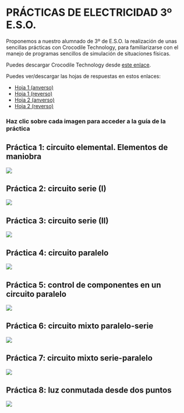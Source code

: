 # PRÁCTICAS DE ELECTRICIDAD 3º E.S.O.

Proponemos a nuestro alumnado de 3º de E.S.O. la realización de unas sencillas prácticas con Crocodile Technology, para familiarizarse con el manejo de programas sencillos de simulación de situaciones físicas.

Puedes descargar Crocodile Technology desde [este enlace](https://mega.nz/#!WB9DWJgY!42RwtjEhRjiRDeBIMDXtk3PYmDmsGy_arkmXCMFQyMk).

Puedes ver/descargar las hojas de respuestas en estos enlaces:

- [Hoja 1 (anverso)](h1a.pdf)
- [Hoja 1 (reverso)](h1r.pdf)
- [Hoja 2 (anverso)](h2a.pdf)
- [Hoja 2 (reverso)](h2r.pdf)


### Haz clic sobre cada imagen para acceder a la guía de la práctica

## Práctica 1: circuito elemental. Elementos de maniobra

[![](imágenes/p1.png)](p1.pdf "Haz clic para ver la práctica")

## Práctica 2: circuito serie (I)
[![](imágenes/p2.png)](p2.pdf "Haz clic para ver la práctica")

## Práctica 3: circuito serie (II)
[![](imágenes/p3.png)](p3.pdf "Haz clic para ver la práctica")

## Práctica 4: circuito paralelo
[![](imágenes/p4.png)](p4.pdf "Haz clic para ver la práctica")

## Práctica 5: control de componentes en un circuito paralelo
[![](imágenes/p5.png)](p5.pdf "Haz clic para ver la práctica")

## Práctica 6: circuito mixto paralelo-serie
[![](imágenes/p6.png)](p6.pdf "Haz clic para ver la práctica")

## Práctica 7: circuito mixto serie-paralelo
[![](imágenes/p7.png)](p7.pdf "Haz clic para ver la práctica")

## Práctica 8: luz conmutada desde dos puntos
[![](imágenes/p8.png)](p8.pdf "Haz clic para ver la práctica")
